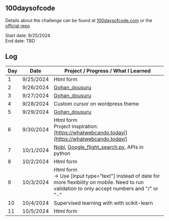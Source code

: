 ## 100daysofcode
Details about the challenge can be found at [100daysofcode.com](https://www.100daysofcode.com/) or the [official repo](https://github.com/Kallaway/100-days-of-code)

Start date: 9/25/2024<br>
End date: TBD

## Log

|Day|Date|Project / Progress / What I Learned| 
|-|-|-| 
|1|9/25/2024|Html form| 
|2|9/26/2024|[Gohan_dousuru](https://github.com/rei620m/gohan_dousuru)| 
|3|9/27/2024|[Gohan_dousuru](https://github.com/rei620m/gohan_dousuru)|
|4|9/28/2024|Custom cursor on wordpress theme| 
|5|9/29/2024|[Gohan_dousuru](https://github.com/rei620m/gohan_dousuru)| 
|6|9/30/2024|Html form<br>Project inspiration: [https://whatwebcando.today/](https://whatwebcando.today/)| 
|7|10/1/2024|[Nobi](https://github.com/rei620m/nobi), [Google_flight_search.py](https://github.com/rei620m/python_automation/blob/main/google_flight_search.py), APIs in python| 
|8|10/2/2024|Html form| 
|9|10/3/2024|Html form<br>→ Use [input type="text"] instead of date for more flexibility on mobile. Need to run validation to only accept numbers and "/" or "-"| 
|10|10/4/2024|Supervised learning with with scikit-learn| 
|11|10/5/2024|Html form| 
